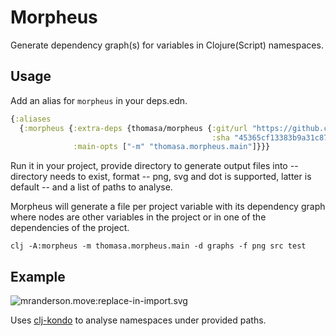 # Morpheus

Generate dependency graph(s) for variables in Clojure(Script) namespaces.

## Usage

Add an alias for `morpheus` in your deps.edn.

```clojure
{:aliases
  {:morpheus {:extra-deps {thomasa/morpheus {:git/url "https://github.com/benedekfazekas/morpheus.git"
                                             :sha "45365cf13383b9a31c87f8cad1c780af2518a61d"}}
              :main-opts ["-m" "thomasa.morpheus.main"]}}}
```

Run it in your project, provide directory to generate output files into -- directory needs to exist, format -- png, svg and dot is supported, latter is default -- and a list of paths to analyse.

Morpheus will generate a file per project variable with its dependency graph where nodes are other variables in the project or in one of the dependencies of the project.

```
clj -A:morpheus -m thomasa.morpheus.main -d graphs -f png src test
```

## Example

![mranderson.move:replace-in-import.svg](./mranderson.move:replace-in-import.svg)

Uses [clj-kondo](https://github.com/borkdude/clj-kondo) to analyse namespaces under provided paths.
